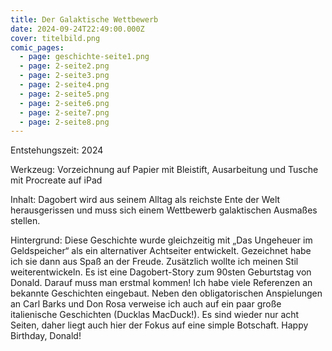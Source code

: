 ```yaml
---
title: Der Galaktische Wettbewerb
date: 2024-09-24T22:49:00.000Z
cover: titelbild.png
comic_pages:
  - page: geschichte-seite1.png
  - page: 2-seite2.png
  - page: 2-seite3.png
  - page: 2-seite4.png
  - page: 2-seite5.png
  - page: 2-seite6.png
  - page: 2-seite7.png
  - page: 2-seite8.png
---
```



Entstehungszeit: 2024

Werkzeug: Vorzeichnung auf Papier mit Bleistift, Ausarbeitung und Tusche mit Procreate auf iPad

Inhalt: Dagobert wird aus seinem Alltag als reichste Ente der Welt herausgerissen und muss sich einem Wettbewerb galaktischen Ausmaßes stellen.

Hintergrund: Diese Geschichte wurde gleichzeitig mit „Das Ungeheuer im Geldspeicher“ als ein alternativer Achtseiter entwickelt. Gezeichnet habe ich sie dann aus Spaß an der Freude. Zusätzlich wollte ich meinen Stil weiterentwickeln. Es ist eine Dagobert-Story zum 90sten Geburtstag von Donald. Darauf muss man erstmal kommen! Ich habe viele Referenzen an bekannte Geschichten eingebaut. Neben den obligatorischen Anspielungen an Carl Barks und Don Rosa verweise ich auch auf ein paar große italienische Geschichten (Ducklas MacDuck!). Es sind wieder nur acht Seiten, daher liegt auch hier der Fokus auf eine simple Botschaft. Happy Birthday, Donald!
